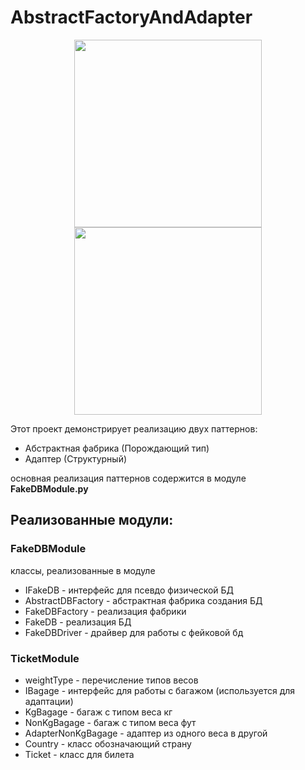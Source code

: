 # AbstractFactoryAndAdapter

<div align="center">
  <img src="https://img.freepik.com/premium-photo/giant-factory-sky_549702-1971.jpg" width="300" height="300">
    <img src="https://upload.wikimedia.org/wikipedia/commons/thumb/a/ad/Adapter_2011-02-27.jpg/220px-Adapter_2011-02-27.jpg" width="300" height="300">
</div>

Этот проект демонстрирует реализацию двух паттернов: 
* Абстрактная фабрика (Порождающий тип)
* Адаптер (Структурный)

основная реализация паттернов содержится в модуле **FakeDBModule.py**

## Реализованные модули:

### FakeDBModule
классы, реализованные в модуле
* IFakeDB - интерфейс для псевдо физической БД
* AbstractDBFactory - абстрактная фабрика создания БД
* FakeDBFactory - реализация фабрики
* FakeDB - реализация БД
* FakeDBDriver - драйвер для работы с фейковой бд
### TicketModule 
* weightType - перечисление типов весов
* IBagage - интерфейс для работы с багажом (используется для адаптации)
* KgBagage - багаж с типом веса кг
* NonKgBagage - багаж с типом веса фут
* AdapterNonKgBagage - адаптер из одного веса в другой
* Country - класс обозначающий страну
* Ticket - класс для билета
